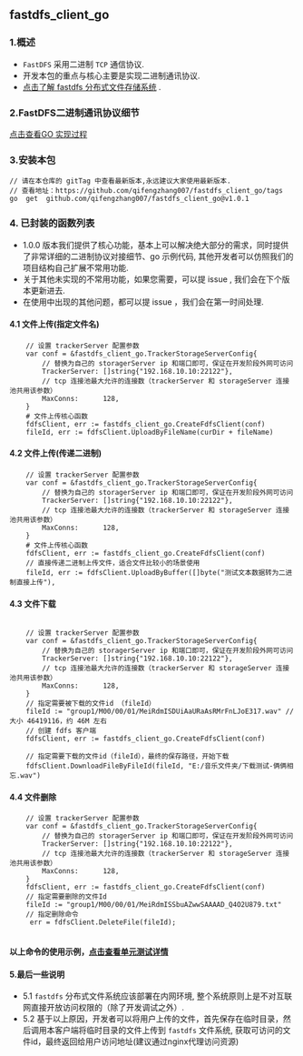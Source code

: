 ## fastdfs_client_go

### 1.概述

- `FastDFS` 采用二进制 `TCP` 通信协议.  
- 开发本包的重点与核心主要是实现二进制通讯协议.  
- [点击了解 fastdfs 分布式文件存储系统](https://github.com/happyfish100/fastdfs) .

### 2.FastDFS二进制通讯协议细节

[点击查看GO 实现过程](./tcp_protocal_detail.md)

### 3.安装本包

```code 
// 请在本仓库的 gitTag 中查看最新版本,永远建议大家使用最新版本.  
// 查看地址：https://github.com/qifengzhang007/fastdfs_client_go/tags
go  get  github.com/qifengzhang007/fastdfs_client_go@v1.0.1

```

### 4. 已封装的函数列表

- 1.0.0 版本我们提供了核心功能，基本上可以解决绝大部分的需求，同时提供了非常详细的二进制协议对接细节、go 示例代码, 其他开发者可以仿照我们的项目结构自己扩展不常用功能.
- 关于其他未实现的不常用功能，如果您需要，可以提 issue , 我们会在下个版本更新进去.
- 在使用中出现的其他问题，都可以提 issue ，我们会在第一时间处理.

#### 4.1 文件上传(指定文件名)

```code  
    // 设置 trackerServer 配置参数
    var conf = &fastdfs_client_go.TrackerStorageServerConfig{
	    // 替换为自己的 storagerServer ip 和端口即可，保证在开发阶段外网可访问
        TrackerServer: []string{"192.168.10.10:22122"},
        // tcp 连接池最大允许的连接数（trackerServer 和 storageServer 连接池共用该参数）
        MaxConns:      128,
    }
    # 文件上传核心函数
    fdfsClient, err := fastdfs_client_go.CreateFdfsClient(conf)
    fileId, err := fdfsClient.UploadByFileName(curDir + fileName)

```

#### 4.2 文件上传(传递二进制)

```code  
    // 设置 trackerServer 配置参数
    var conf = &fastdfs_client_go.TrackerStorageServerConfig{
	    // 替换为自己的 storagerServer ip 和端口即可，保证在开发阶段外网可访问
        TrackerServer: []string{"192.168.10.10:22122"},
        // tcp 连接池最大允许的连接数（trackerServer 和 storageServer 连接池共用该参数）
        MaxConns:      128,
    }
    # 文件上传核心函数
    fdfsClient, err := fastdfs_client_go.CreateFdfsClient(conf)
    // 直接传递二进制上传文件，适合文件比较小的场景使用
    fileId, err := fdfsClient.UploadByBuffer([]byte("测试文本数据转为二进制直接上传"),

```

#### 4.3 文件下载

```code  

    // 设置 trackerServer 配置参数
    var conf = &fastdfs_client_go.TrackerStorageServerConfig{
	    // 替换为自己的 storagerServer ip 和端口即可，保证在开发阶段外网可访问
        TrackerServer: []string{"192.168.10.10:22122"},
        // tcp 连接池最大允许的连接数（trackerServer 和 storageServer 连接池共用该参数）
        MaxConns:      128,
    }
    // 指定需要被下载的文件id （fileId）
    fileId := "group1/M00/00/01/MeiRdmISDUiAaURaAsRMrFnLJoE317.wav" // 大小 46419116，约 46M 左右
    // 创建 fdfs 客户端
    fdfsClient, err := fastdfs_client_go.CreateFdfsClient(conf)
    
    // 指定需要下载的文件id（fileId），最终的保存路径，开始下载
	fdfsClient.DownloadFileByFileId(fileId, "E:/音乐文件夹/下载测试-俩俩相忘.wav")

```

#### 4.4 文件删除

```code   
    // 设置 trackerServer 配置参数
    var conf = &fastdfs_client_go.TrackerStorageServerConfig{
	    // 替换为自己的 storagerServer ip 和端口即可，保证在开发阶段外网可访问
        TrackerServer: []string{"192.168.10.10:22122"},
        // tcp 连接池最大允许的连接数（trackerServer 和 storageServer 连接池共用该参数）
        MaxConns:      128,
    }
	fdfsClient, err := fastdfs_client_go.CreateFdfsClient(conf)
	// 指定需要删除的文件Id
	fileId := "group1/M00/00/01/MeiRdmISSbuAZwwSAAAAD_Q4O2U879.txt"
	// 指定删除命令
	 err = fdfsClient.DeleteFile(fileId);
	 
```

####  以上命令的使用示例，[点击查看单元测试详情](./test/fdfscClient_test.go)  


#### 5.最后一些说明  
- 5.1 `fastdfs` 分布式文件系统应该部署在内网环境,  整个系统原则上是不对互联网直接开放访问权限的（除了开发调试之外）.    
- 5.2 基于以上原因，开发者可以将用户上传的文件，首先保存在临时目录，然后调用本客户端将临时目录的文件上传到 `fastdfs` 文件系统, 获取可访问的文件id，最终返回给用户访问地址(建议通过nginx代理访问资源)  

